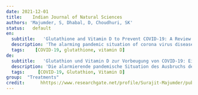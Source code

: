 ```yaml
---
date: 2021-12-01
title:    Indian Journal of Natural Sciences 
authors: 'Majumder, S, Dhabal, D, Choudhuri, SK'
status:   default
en:
  subtitle:   'Glutathione and Vitamin D to Prevent COVID-19: A Review'
  description: 'The alarming pandemic situation of corona virus disease (COVID-19) outbreak arises due to rapid spread of Novel Corona Virus (SARSCoV-2). Impaired redox homeostasis in association with oxidative stress is found to be important biological processes that may account for increased individual susceptibility to COVID-19 infection. Glutathione (GSH) is one of the main nonprotein antioxidants in the cell which, together with its related enzymes constitute the  glutathione-system. The glutathione system plays an important role in the maintenance of good health and prevention of various diseases. Several approaches have been used to enhance cellular GSH availability. Restricted diet, drug administration and nutritional supplementation shows moderate success. Regular exercise has also evolved as a new approach. Some evidences suggest that GSH and vitamin D supplementation can reduce the risk of COVID-19 infections and deaths. Present review discusses the possible roles of Glutathione and Vitamin D in preventing and reducing the risk of COVID-19 associated acute infections and severity. '
  tags:    [COVID-19, glutathione, vitamin D]
de: 
  subtitle:   'Glutathion und Vitamin D zur Vorbeugung von COVID-19: Eine Übersicht'
  description: 'Die alarmierende pandemische Situation des Ausbruchs der Coronavirus-Krankheit (COVID-19) ist auf die rasche Verbreitung des neuartigen Coronavirus (SARSCoV-2) zurückzuführen. Eine gestörte Redox-Homöostase in Verbindung mit oxidativem Stress sind wichtige biologische Prozesse, die für eine erhöhte individuelle Anfälligkeit für eine COVID-19-Infektion verantwortlich sein können. Glutathion (GSH) ist eines der wichtigsten Nicht-Protein-Antioxidantien in der Zelle, das zusammen mit verwandten Enzymen das Glutathion-System bildet. Das Glutathion-System spielt eine wichtige Rolle bei der Aufrechterhaltung der Gesundheit und der Vorbeugung von verschiedenen Krankheiten. Es gibt verschiedene Ansätze zur Verbesserung der zellulären GSH-Verfügbarkeit. Eine eingeschränkte Diät, die Verabreichung von Medikamenten und Nahrungsergänzungsmittel zeigen mäßigen Erfolg. Regelmäßige Bewegung hat sich ebenfalls als neuer Ansatz entwickelt. Es gibt Hinweise darauf, dass eine GSH- und Vitamin-D-Supplementierung das Risiko von COVID-19-Infektionen und Todesfällen verringern kann. In der vorliegenden Übersichtsarbeit wird die mögliche Rolle von Glutathion und Vitamin D bei der Vorbeugung und Verringerung des Risikos von COVID-19-assoziierten akuten Infektionen und deren Schweregrad erörtert. '
  tags:     [COVID-19, Glutathion, Vitamin D]
group:  "Treatments"
credit:      hhttps://www.researchgate.net/profile/Surajit-Majumder/publication/357684722_Glutathione_and_Vitamin_D_to_Prevent_COVID-19_A_Review/links/61da9933b8305f7c4b30ff5f/Glutathione-and-Vitamin-D-to-Prevent-COVID-19-A-Review.pdf
---
```

